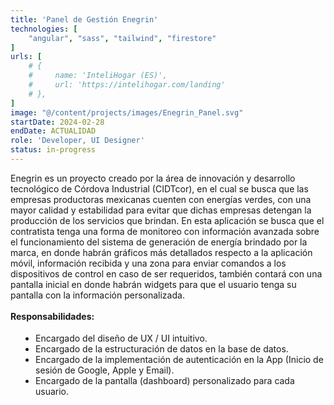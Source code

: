 ```yaml
---
title: 'Panel de Gestión Enegrin'
technologies: [
    "angular", "sass", "tailwind", "firestore"
]
urls: [
    # {
    #     name: 'InteliHogar (ES)',
    #     url: 'https://intelihogar.com/landing'
    # },
]
image: "@/content/projects/images/Enegrin_Panel.svg"
startDate: 2024-02-28
endDate: ACTUALIDAD
role: 'Developer, UI Designer'
status: in-progress
---
```

Enegrin es un proyecto creado por la área de innovación y desarrollo tecnológico de Córdova Industrial (CIDTcor), en el cual se busca que las 
empresas productoras mexicanas cuenten con energías verdes, con una mayor calidad y estabilidad para evitar que dichas empresas detengan la producción de 
los servicios que brindan. En esta aplicación se busca que el contratista tenga una forma de monitoreo con información avanzada sobre el funcionamiento del sistema de generación de energía brindado por la marca, en donde habrán gráficos más detallados respecto a la aplicación móvil, información recibida y una zona para enviar comandos a los dispositivos de control en caso de ser requeridos, también contará con una pantalla inicial en donde habrán widgets para que el usuario tenga su pantalla con la información personalizada. 
\
\
**Responsabilidades:**

- Encargado del diseño de UX / UI intuitivo. 
- Encargado de la estructuración de datos en la base de datos.
- Encargado de la implementación de autenticación en la App (Inicio de sesión de Google, Apple y Email).
- Encargado de la pantalla (dashboard) personalizado para cada usuario.

<style>
    ul {
		list-style: disc !important;
		margin: 18px 0px !important;
		padding: 0px 0px 0px 40px !important;
	}
</style>
